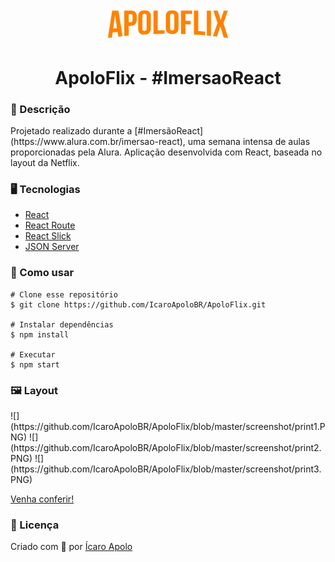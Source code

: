 <p align='center'><img width='200' src="./src/assets/img/Logo.png"/></p>
<h1 align='center'>ApoloFlix - #ImersaoReact</h1>

<h3>🔖 Descrição</h3>
<p>Projetado realizado durante a [#ImersãoReact](https://www.alura.com.br/imersao-react), uma semana intensa de aulas proporcionadas pela Alura. Aplicação desenvolvida com React, baseada no layout da Netflix.</p>

<h3>🖥️ Tecnologias</h3>
<ul>
    <li><a href="https://reactjs.org/" target="_blank">React</a></li>
    <li><a href="https://reactrouter.com/" target="_blank">React Route</a></li>
    <li><a href="https://react-slick.neostack.com/" target="_blank">React Slick</a></li>
    <li><a href="https://github.com/typicode/json-server" target="_blank">JSON Server</a></li>
</ul>

<h3>🚀 Como usar</h3>

    # Clone esse repositório
    $ git clone https://github.com/IcaroApoloBR/ApoloFlix.git
    
    # Instalar dependências
    $ npm install
    
    # Executar
    $ npm start

<h3>🖼 Layout</h3>
![](https://github.com/IcaroApoloBR/ApoloFlix/blob/master/screenshot/print1.PNG)
![](https://github.com/IcaroApoloBR/ApoloFlix/blob/master/screenshot/print2.PNG)
![](https://github.com/IcaroApoloBR/ApoloFlix/blob/master/screenshot/print3.PNG)

[Venha conferir!](https://apoloflix.vercel.app/) 

<h3>📝 Licença</h3>
<p>Criado com 💙 por <a href='https://github.com/IcaroApoloBR/' target='blank'>Ícaro Apolo</a></p>
